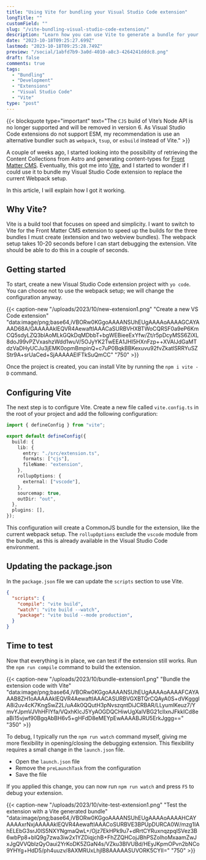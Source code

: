 ```yaml
---
title: "Using Vite for bundling your Visual Studio Code extension"
longTitle: ""
customField: ""
slug: "/vite-bundling-visual-studio-code-extension/"
description: "Learn how you can use Vite to generate a bundle for your Visual Studio Code extension."
date: "2023-10-18T09:25:27.699Z"
lastmod: "2023-10-18T09:25:28.749Z"
preview: "/social/1abfd7b9-3a0d-4010-a8c3-4264241dddc8.png"
draft: false
comments: true
tags:
  - "Bundling"
  - "Development"
  - "Extensions"
  - "Visual Studio Code"
  - "Vite"
type: "post"
---
```


{{< blockquote type="important" text="The `CJS` build of Vite’s Node API is no longer supported and will be removed in version 6. As Visual Studio Code extensions do not support ESM, my recommendation is use an alternative bundler such as `webpack`, `tsup`, or `esbuild` instead of Vite." >}}

A couple of weeks ago, I started looking into the possibility of retrieving the Content Collections from Astro and generating content-types for [Front Matter CMS](https://frontmatter.codes). Eventually, this got me into [Vite](https://vitejs.dev), and I started to wonder if I could use it to bundle my Visual Studio Code extension to replace the current Webpack setup.

In this article, I will explain how I got it working.

## Why Vite?

Vite is a build tool that focuses on speed and simplicity. I want to switch to Vite for the Front Matter CMS extension to speed up the builds for the three bundles I must create (extension and two webview bundles). The webpack setup takes 10-20 seconds before I can start debugging the extension. Vite should be able to do this in a couple of seconds.

## Getting started

To start, create a new Visual Studio Code extension project with `yo code`. You can choose not to use the webpack setup; we will change the configuration anyway.

{{< caption-new "/uploads/2023/10/new-extension1.png" "Create a new VS Code extension"  "data:image/png;base64,iVBORw0KGgoAAAANSUhEUgAAAAoAAAAGCAYAAAD68A/GAAAAAklEQVR4AewaftIAAACaSURBVHXBTWoCQRSF0a9eP6KmCQ5sdyLZQ3blAoMLkGQkDqMDbbT+bgWEBieeExYfw/Zt/r5pDcyMSS6ZiXL8doJ99vPZVxashzWdd1wuV/5OJyYK2TwEEA1JHI5HXnFzp++XVAlJdGaMTdzVaDHyUCJu3jEMK0opmBmpinQ+c7uP0BqkBBKexuvu92fvZkatlSRRYuSZStr9A+srUaCed+SjAAAAAElFTkSuQmCC" "750" >}}

Once the project is created, you can install Vite by running the `npm i vite -D` command.

## Configuring Vite

The next step is to configure Vite. Create a new file called `vite.config.ts` in the root of your project and add the following configuration:

```typescript 
import { defineConfig } from "vite";

export default defineConfig({
  build: {
    lib: {
      entry: "./src/extension.ts",
      formats: ["cjs"],
      fileName: "extension",
    },
    rollupOptions: {
      external: ["vscode"],
    },
    sourcemap: true,
    outDir: "out",
  },
  plugins: [],
});
```

This configuration will create a CommonJS bundle for the extension, like the current webpack setup. The `rollupOptions` exclude the `vscode` module from the bundle, as this is already available in the Visual Studio Code environment.

## Updating the package.json

In the `package.json` file we can update the `scripts` section to use Vite.

```json 
{
  "scripts": {
    "compile": "vite build",
    "watch": "vite build --watch",
    "package": "vite build --mode production",
  }
}
```

## Time to test

Now that everything is in place, we can test if the extension still works. Run the `npm run compile` command to build the extension.

{{< caption-new "/uploads/2023/10/bundle-extension1.png" "Bundle the extension code with Vite"  "data:image/png;base64,iVBORw0KGgoAAAANSUhEUgAAAAoAAAAFCAYAAAB8ZH1oAAAAAklEQVR4AewaftIAAACASURBVGXBTQrCQAyA0S+dVKggglA8i2uv4cK7KngSwZ2L/uA4k0QQutH3pNvszqntDiJCRBAR/LLyumlKeuz7/YmvYJpmVJVhHFlYfa/VQxhKIcJ5YyAOGDQCHiwUgXalVBG21cllxnJFkkICd8eaBi15vjwf90BgqAbBH6v5+gHFdD8eMEYpEwAAAABJRU5ErkJggg==" "350" >}}

To debug, I typically run the `npm run watch` command myself, giving me more flexibility in opening/closing the debugging extension. This flexibility requires a small change in the `launch.json` file. 

- Open the `launch.json` file
- Remove the `preLaunchTask` from the configuration
- Save the file

If you applied this change, you can now run `npm run watch` and press `F5` to debug your extension.

{{< caption-new "/uploads/2023/10/vite-test-extension1.png" "Test the extension with a Vite generated bundle"  "data:image/png;base64,iVBORw0KGgoAAAANSUhEUgAAAAoAAAAHCAYAAAAxrNxjAAAAAklEQVR4AewaftIAAACoSURBVE3BPUpDURCA0W/mzg1IAhELEbG3srJ0lS5NXYNgmaQwL+/Ojz7EkHPk9u7+dRrtCYRuxnqzpqlSVez3B6wbPp8+bIQ9g7zwa3iw2x1YZDiqjchB+FhZZQHCojJBhPSZolhoMxaamZwJxJgQVVQblzQyOaui2YrKoDK5ZGaN4s/VZku3BlVUBd/HEyJKpmOPvn2bNCo9YHYg+HdD5/ph4uuzv/8AXMRUxLhjIB8AAAAASUVORK5CYII=" "750" >}}